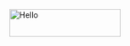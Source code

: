<img width="200" height="50" alt="Hello" src="https://github.com/user-attachments/assets/97d1d1f0-e81e-40e0-8059-65294faa5618" />

